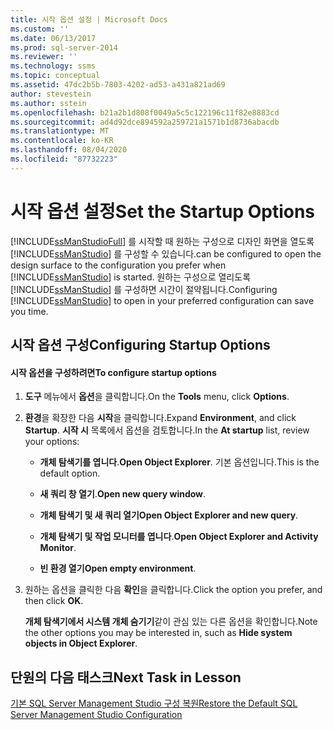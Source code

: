 ```yaml
---
title: 시작 옵션 설정 | Microsoft Docs
ms.custom: ''
ms.date: 06/13/2017
ms.prod: sql-server-2014
ms.reviewer: ''
ms.technology: ssms
ms.topic: conceptual
ms.assetid: 47dc2b5b-7803-4202-ad53-a431a821ad69
author: stevestein
ms.author: sstein
ms.openlocfilehash: b21a2b1d808f0049a5c5c122196c11f82e8883cd
ms.sourcegitcommit: ad4d92dce894592a259721a1571b1d8736abacdb
ms.translationtype: MT
ms.contentlocale: ko-KR
ms.lasthandoff: 08/04/2020
ms.locfileid: "87732223"
---
```

# <a name="set-the-startup-options"></a><span data-ttu-id="6c7cb-102">시작 옵션 설정</span><span class="sxs-lookup"><span data-stu-id="6c7cb-102">Set the Startup Options</span></span>
  [!INCLUDE[ssManStudioFull](../../includes/ssmanstudiofull-md.md)] <span data-ttu-id="6c7cb-103">를 시작할 때 원하는 구성으로 디자인 화면을 열도록 [!INCLUDE[ssManStudio](../../includes/ssmanstudio-md.md)] 를 구성할 수 있습니다.</span><span class="sxs-lookup"><span data-stu-id="6c7cb-103">can be configured to open the design surface to the configuration you prefer when [!INCLUDE[ssManStudio](../../includes/ssmanstudio-md.md)] is started.</span></span> <span data-ttu-id="6c7cb-104">원하는 구성으로 열리도록 [!INCLUDE[ssManStudio](../../includes/ssmanstudio-md.md)] 를 구성하면 시간이 절약됩니다.</span><span class="sxs-lookup"><span data-stu-id="6c7cb-104">Configuring [!INCLUDE[ssManStudio](../../includes/ssmanstudio-md.md)] to open in your preferred configuration can save you time.</span></span>  
  
## <a name="configuring-startup-options"></a><span data-ttu-id="6c7cb-105">시작 옵션 구성</span><span class="sxs-lookup"><span data-stu-id="6c7cb-105">Configuring Startup Options</span></span>  
  
#### <a name="to-configure-startup-options"></a><span data-ttu-id="6c7cb-106">시작 옵션을 구성하려면</span><span class="sxs-lookup"><span data-stu-id="6c7cb-106">To configure startup options</span></span>  
  
1.  <span data-ttu-id="6c7cb-107">**도구** 메뉴에서 **옵션**을 클릭합니다.</span><span class="sxs-lookup"><span data-stu-id="6c7cb-107">On the **Tools** menu, click **Options**.</span></span>  
  
2.  <span data-ttu-id="6c7cb-108">**환경**을 확장한 다음 **시작**을 클릭합니다.</span><span class="sxs-lookup"><span data-stu-id="6c7cb-108">Expand **Environment**, and click **Startup**.</span></span> <span data-ttu-id="6c7cb-109">**시작 시** 목록에서 옵션을 검토합니다.</span><span class="sxs-lookup"><span data-stu-id="6c7cb-109">In the **At startup** list, review your options:</span></span>  
  
    -   <span data-ttu-id="6c7cb-110">**개체 탐색기를 엽니다**.</span><span class="sxs-lookup"><span data-stu-id="6c7cb-110">**Open Object Explorer**.</span></span> <span data-ttu-id="6c7cb-111">기본 옵션입니다.</span><span class="sxs-lookup"><span data-stu-id="6c7cb-111">This is the default option.</span></span>  
  
    -   <span data-ttu-id="6c7cb-112">**새 쿼리 창 열기**.</span><span class="sxs-lookup"><span data-stu-id="6c7cb-112">**Open new query window**.</span></span>  
  
    -   <span data-ttu-id="6c7cb-113">**개체 탐색기 및 새 쿼리 열기**</span><span class="sxs-lookup"><span data-stu-id="6c7cb-113">**Open Object Explorer and new query**.</span></span>  
  
    -   <span data-ttu-id="6c7cb-114">**개체 탐색기 및 작업 모니터를 엽니다**.</span><span class="sxs-lookup"><span data-stu-id="6c7cb-114">**Open Object Explorer and Activity Monitor**.</span></span>  
  
    -   <span data-ttu-id="6c7cb-115">**빈 환경 열기**</span><span class="sxs-lookup"><span data-stu-id="6c7cb-115">**Open empty environment**.</span></span>  
  
3.  <span data-ttu-id="6c7cb-116">원하는 옵션을 클릭한 다음 **확인**을 클릭합니다.</span><span class="sxs-lookup"><span data-stu-id="6c7cb-116">Click the option you prefer, and then click **OK**.</span></span>  
  
     <span data-ttu-id="6c7cb-117">**개체 탐색기에서 시스템 개체 숨기기**같이 관심 있는 다른 옵션을 확인합니다.</span><span class="sxs-lookup"><span data-stu-id="6c7cb-117">Note the other options you may be interested in, such as **Hide system objects in Object Explorer**.</span></span>  
  
## <a name="next-task-in-lesson"></a><span data-ttu-id="6c7cb-118">단원의 다음 태스크</span><span class="sxs-lookup"><span data-stu-id="6c7cb-118">Next Task in Lesson</span></span>  
 [<span data-ttu-id="6c7cb-119">기본 SQL Server Management Studio 구성 복원</span><span class="sxs-lookup"><span data-stu-id="6c7cb-119">Restore the Default SQL Server Management Studio Configuration</span></span>](lesson-1-8-restore-the-default-sql-server-management-studio-configuration.md)  
  
  
